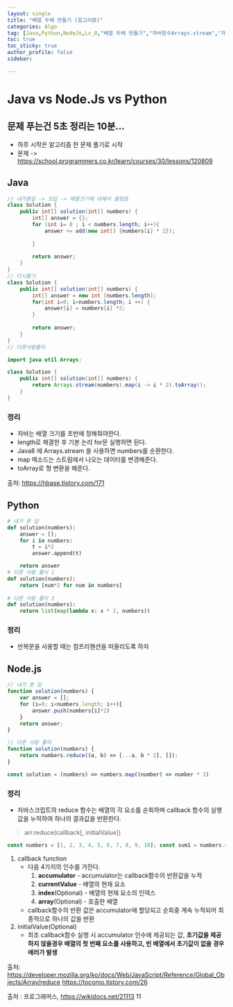 ```yaml
---
layout: single
title: "배열 두배 만들기 (알고리즘)"
categories: Algo
tag: [Java,Python,NodeJs,Lv_0,"배열 두배 만들기","자바함수Arrays.stream","자바함수map","자바함수toArray","자스함수reduce","자스함수map"]
toc: true
toc_sticky: true
author_profile: false
sidebar:

---
```

# Java vs Node.Js vs Python
## 문제 푸는건 5초 정리는 10분...

- 하루 시작은 알고리즘 한 문제 풀기로 시작
- 문제 -> https://school.programmers.co.kr/learn/courses/30/lessons/120809

## Java

```java
// 내가푼답 -> 오답 -> 배열크기에 대해서 몰랐음
class Solution {
    public int[] solution(int[] numbers) {
        int[] answer = {};
        for (int i= 0 ; i < numbers.length; i++){
            answer += add(new int[] {numbers[i] * 2});
            
        }
        
        return answer;
    }
}
// 다시풀기
class Solution {
    public int[] solution(int[] numbers) {
        int[] answer = new int [numbers.length];
        for(int i=0; i<numbers.length; i ++) {
            answer[i] = numbers[i] *2;
        }
        
        return answer;
    }
}
// 다른사람풀이 

import java.util.Arrays;

class Solution {
    public int[] solution(int[] numbers) {
        return Arrays.stream(numbers).map(i -> i * 2).toArray();
    }
}
```
### 정리
- 자바는 배열 크기를 초반에 정해줘야한다.
- length로 해결한 후 기본 논리 for문 실행하면 된다.
- Java8 에 Arrays.stream 을 사용하면 numbers를 순환한다.
- map 메소드는 스트림에서 나오는 데이터를 변경해준다.
- toArray로 형 변환을 해준다.

출처: https://hbase.tistory.com/171


## Python
```python
# 내가 푼 답
def solution(numbers):
    answer = [];
    for i in numbers:
        t = i*2
        answer.append(t)

    return answer
# 다른 사람 풀이 1
def solution(numbers):
    return [num*2 for num in numbers]
    
# 다른 사람 풀이 2
def solution(numbers):
    return list(map(lambda x: x * 2, numbers))
```
### 정리
- 반복문을 사용할 때는 컴프리핸션을 떠올리도록 하자



## Node.js

```javascript
// 내가 푼 답
function solution(numbers) {
    var answer = [];
    for (i=0; i<numbers.length; i++){
        answer.push(numbers[i]*2)
    }
    return answer;
}

// 다른 사람 풀이
function solution(numbers) {
    return numbers.reduce((a, b) => [...a, b * 2], []);
}

const solution = (numbers) => numbers.map((number) => number * 2)
```
### 정리
- 자바스크립트의 reduce 함수는 배열의 각 요소를 순회하며 callback 함수의 실행 값을 누적하여 하나의 결과값을 반환한다.
>arr.reduce(callback[, initialValue])

```javascript
const numbers = [1, 2, 3, 4, 5, 6, 7, 8, 9, 10]; const sum1 = numbers.reduce((accumulator, currentNumber) => accumulator + currentNumber); console.log('sum1 =', sum1);
```
1.  callback function  
    -   다음 4가지의 인수를 가진다.
        1.  **accumulator** - accumulator는 callback함수의 반환값을 누적
        2.  **currentValue** - 배열의 현재 요소
        3.  **index**(Optional) - 배열의 현재 요소의 인덱스
        4.  **array**(Optional) - 호출한 배열
    -   callback함수의 반환 값은 accumulator에 할당되고 순회중 계속 누적되어 최종적으로 하나의 값을 반환
2.  initialValue(Optional)
    -   최초 callback함수 실행 시 accumulator 인수에 제공되는 값, **초기값을 제공하지 않을경우 배열의 첫 번째 요소를 사용하고, 빈 배열에서 초기값이 없을 경우 에러가 발생**

출처: https://developer.mozilla.org/ko/docs/Web/JavaScript/Reference/Global_Objects/Array/reduce
https://tocomo.tistory.com/26

출처 : 프로그래머스, https://wikidocs.net/21113
11